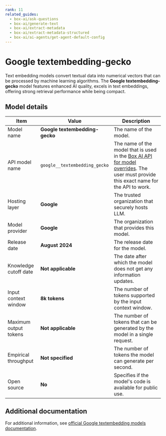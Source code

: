 ```yaml
---
rank: 11
related_guides:
  - box-ai/ask-questions
  - box-ai/generate-text
  - box-ai/extract-metadata
  - box-ai/extract-metadata-structured
  - box-ai/ai-agents/get-agent-default-config
---
```

# Google textembedding-gecko

Text embedding models convert textual data into numerical vectors that can be processed by machine learning algorithms. The **Google textembedding-gecko** model features enhanced AI quality, excels in text embeddings, offering strong retrieval performance while being compact.

## Model details

| Item  | Value | Description |
|-----------|----------|----------|
|Model name| **Google textembedding-gecko**| The name of the model. | 
|API model name|`google__textembedding_gecko`| The name of the model that is used in the [Box AI API for model overrides][overrides]. The user must provide this exact name for the API to work. |
|Hosting layer|  **Google** | The trusted organization that securely hosts LLM. |
|Model provider|**Google**| The organization that provides this model. |
|Release date| **August 2024** | The release date for the model.|
|Knowledge cutoff date| **Not applicable**| The date after which the model does not get any information updates. |
|Input context window |**8k tokens**| The number of tokens supported by the input context window.| 
|Maximum output tokens | **Not applicable** |The number of tokens that can be generated by the model in a single request.| 
|Empirical throughput| **Not specified** | The number of tokens the model can generate per second.|
|Open source | **No** | Specifies if the model's code is available for public use.|


## Additional documentation

For additional information, see [official Google textembedding models documentation][vertex-ai-model].

[vertex-ai-model]: https://cloud.google.com/vertex-ai/generative-ai/docs/learn/models#models
[overrides]: g://box-ai/ai-agents/overrides-tutorial